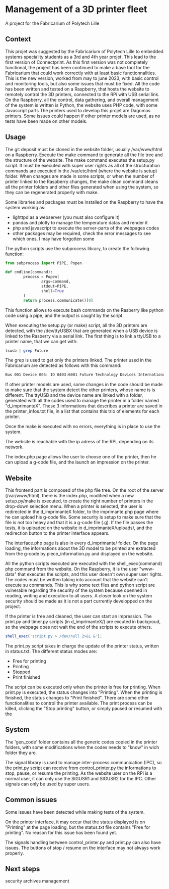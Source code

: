 # Management of a 3D printer fleet

A project for the Fabricarium of Polytech Lille

## Context

This projet was suggested by the Fabricarium of Polytech Lille to embedded systems speciality students as a 3rd and 4th year projet.
This lead to the first version of Connectprint. As this first version was not completely functional, the project has been continued to make a base tool for the Fabricarium that could work correctly with at least basic functionnalities.
This is the new version, worked from may to june 2023, with basic control and monitoring tools, but also some issues that must be fixed.
All the code has been written and tested on a Raspberry, that hosts the website to remotely control the 3D printers, connected to the RPi with USB serial link.
On the Raspberry, all the control, data gathering, and overall management of the system is written is Python, the website uses PHP code, with some Javascript parts
The printers used to develop this projet are Dagomas printers. Some issues could happen if other printer models are used, as no tests have been made on other models.

## Usage

The git deposit must be cloned in the website folder, usually /var/www/html on a Raspberry.
Execute the make command to generate all the file tree and the structure of the website.
The make command executes the setup.py script. It must be executed with super user rights as all of the structuration commands are executed in the /var/etc/html (where the website is setup) folder.
When changes are made in some scripts, or when the number of printer linked to the Raspberry changes, the make clean command cleans all the printer folders and other files generated when using the system, so they can be regenerated properly with make.

Some libraries and packages must be installed on the Raspberry to have the system working as:
  - lighttpd as a webserver (you must also configure it)
  - pandas and plotly to manage the temperature datas and render it
  - php and javascript to execute the server-parts of the webpages codes
  - other packages may be required, check the error messages to see which ones, I may have forgotten some
  
The python scripts use the subprocess library, to create the following function:

```python
from subprocess import PIPE, Popen

def cmdline(command):
        process = Popen(
                args=command,
                stdout=PIPE,
                shell=True
        )
        return process.communicate()[0]
```

This function allows to execute bash commands on the Rasberry like python code using a pipe, and the output is caught by the script.

When executing the setup.py (or make) script, all the 3D printers are detected, with the /dev/ttyUSBX that are generated when a USB device is linked to the Rasberry via a serial link.
The first thing is to link a ttyUSB to a printer name, that we can get with:

```bash
lsusb | grep Future
```

The grep is used to get only the printers linked. The printer used in the Fabricarium are detected as follows with this command:
```bash
Bus 001 Device 005: ID 0403:6001 Future Technology Devices International, Ltd FT232 Serial (UART) IC
```

If other printer models are used, some changes in the code should be made to make sure that the system detect the other printers, whose name is is different.
The ttyUSB and the device name are linked with a folder, generated with all the codes used to manage the printer in a folder named "d_imprimanteX".
These 3 informations that describes a printer are saved in the printer_infos.txt file, in a list that contains this trio of elements for each printer.

Once the make is executed with no errors, everything is in place to use the system.

The website is reachable with the ip adress of the RPi, depending on its network.

The index.php page allows the user to choose one of the printer, then he can upload a g-code file, and the launch an impression on the printer.


## Website

This frontend part is composed of the php file tree. On the root of the server (/var/www/html), there is the index.php, modified when a new setup.py/make is executed, to create the right number of printers in the drop-down selection menu.
When a printer is selected, the user is redirected in the d_imprimanteX folder, to the imprimante.php page where he can upload his g-code file.
Some security is setup to make sure that the file is not too heavy and that it is a g-code file (.g).
If the file passes the tests, it is uploaded on the website in d_imprimanteX/uploads/, and the redirection button to the printer interface appears.

The interface.php page is also in every d_imprimante/ folder.
On the page loading, the informations about the 3D model to be printed are extracted from the g-code by piece_information.py and displayed on the website.

All the python scripts executed are executed with the shell_exec(command) php command from the website. On the Raspberry, it is the user "www-data" that executes the scripts, and this user doesn't own super user rights.
The codes must be written taking into account that the website can't execute su commands. This is why some text files and python script are vulnerable regarding the security of the system because openned in reading, writing and execution to all users.
A closer look on the system security should be made as it is not a part currently developped on the project.

If the printer is free and cleaned, the user can start an impression. The print.py and timer.py scripts (in d_imprimanteX/) are excuted in backgroud, so the webpage does not wait the end of the scripts to execute others.

```php
shell_exec('script.py > /dev/null 2>&1 &');
```

The print.py script takes in charge the update of the printer status, written in status.txt. The different status modes are:
  - Free for printing
  - Printing
  - Stopped
  - Print finished

The script can be executed only when the printer is free for printing. When print.py is executed, the status changes into "Printing". When the printing is finished, the status changes to "Print finished".
There are some other functionalities to control the printer available. The print process can be killed, clicking the "Stop printing" button, or simply paused or resumed with the 

## System

The 'gen_code' folder contains all the generic codes copied in the printer folders, with some modifications when the codes needs to "know" in wich folder they are.


The signal library is used to manage inter-process communication (IPC), so the print.py script can receive from control_printer.py the informations to stop, pause, or resume the printing.
As the website user on the RPi is a normal user, it can only use the SIGUSR1 and SIGUSR2 for the IPC. Other signals can only be used by super users.


## Common issues

Some issues have been detected while making tests of the system.

On the printer interface, it may occur that the status displayed is on "Printing" at the page loading, but the status.txt file contains "Free for printing".
No reason for this issue has been found yet.

The signals handling between control_printer.py and print.py can also have issues. The buttons of stop / resume on the interface may not always work properly.


## Next steps

security
archives management


